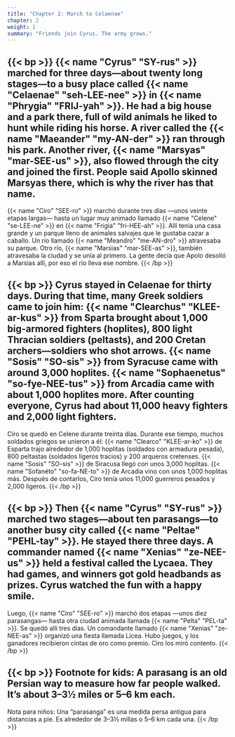 ```yaml
---
title: "Chapter 2: March to Celaenae"
chapter: 2
weight: 2
summary: "Friends join Cyrus. The army grows."
---
```


{{< bp >}}
{{< name "Cyrus" "SY-rus" >}} marched for three days—about twenty long stages—to a busy place called {{< name "Celaenae" "seh-LEE-nee" >}} in {{< name "Phrygia" "FRIJ-yah" >}}. He had a big house and a park there, full of wild animals he liked to hunt while riding his horse. A river called the {{< name "Maeander" "my-AN-der" >}} ran through his park. Another river, {{< name "Marsyas" "mar-SEE-us" >}}, also flowed through the city and joined the first. People said Apollo skinned Marsyas there, which is why the river has that name.
---
{{< name "Ciro" "SEE-ro" >}} marchó durante tres días —unos veinte etapas largas— hasta un lugar muy animado llamado {{< name "Celene" "se-LEE-ne" >}} en {{< name "Frigia" "fri-HEE-ah" >}}. Allí tenía una casa grande y un parque lleno de animales salvajes que le gustaba cazar a caballo. Un río llamado {{< name "Meandro" "me-AN-dro" >}} atravesaba su parque. Otro río, {{< name "Marsias" "mar-SEE-as" >}}, también atravesaba la ciudad y se unía al primero. La gente decía que Apolo desolló a Marsias allí, por eso el río lleva ese nombre.
{{< /bp >}}

{{< bp >}}
Cyrus stayed in Celaenae for thirty days. During that time, many Greek soldiers came to join him: {{< name "Clearchus" "KLEE-ar-kus" >}} from Sparta brought about 1,000 big-armored fighters (hoplites), 800 light Thracian soldiers (peltasts), and 200 Cretan archers—soldiers who shot arrows. {{< name "Sosis" "SO-sis" >}} from Syracuse came with around 3,000 hoplites. {{< name "Sophaenetus" "so-fye-NEE-tus" >}} from Arcadia came with about 1,000 hoplites more. After counting everyone, Cyrus had about 11,000 heavy fighters and 2,000 light fighters.
---
Ciro se quedó en Celene durante treinta días. Durante ese tiempo, muchos soldados griegos se unieron a él: {{< name "Clearco" "KLEE-ar-ko" >}} de Esparta trajo alrededor de 1,000 hoplitas (soldados con armadura pesada), 800 peltastas (soldados ligeros tracios) y 200 arqueros cretenses. {{< name "Sosis" "SO-sis" >}} de Siracusa llegó con unos 3,000 hoplitas. {{< name "Sofanéto" "so-fa-NE-to" >}} de Arcadia vino con unos 1,000 hoplitas más. Después de contarlos, Ciro tenía unos 11,000 guerreros pesados y 2,000 ligeros.
{{< /bp >}}

{{< bp >}}
Then {{< name "Cyrus" "SY-rus" >}} marched two stages—about ten parasangs—to another busy city called {{< name "Peltae" "PEHL-tay" >}}. He stayed there three days. A commander named {{< name "Xenias" "ze-NEE-us" >}} held a festival called the Lycaea. They had games, and winners got gold headbands as prizes. Cyrus watched the fun with a happy smile.
---
Luego, {{< name "Ciro" "SEE-ro" >}} marchó dos etapas —unos diez parasangas— hasta otra ciudad animada llamada {{< name "Pelta" "PEL-ta" >}}. Se quedó allí tres días. Un comandante llamado {{< name "Xenias" "ze-NEE-as" >}} organizó una fiesta llamada Licea. Hubo juegos, y los ganadores recibieron cintas de oro como premio. Ciro los miró contento.
{{< /bp >}}

{{< bp >}}
Footnote for kids: A parasang is an old Persian way to measure how far people walked. It’s about 3–3½ miles or 5–6 km each.
---
Nota para niños: Una “parasanga” es una medida persa antigua para distancias a pie. Es alrededor de 3–3½ millas o 5–6 km cada una.
{{< /bp >}}
